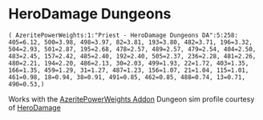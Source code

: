 # HeroDamage Dungeons
```
( AzeritePowerWeights:1:"Priest - HeroDamage Dungeons DA":5:258: 405=6.12, 500=3.98, 498=3.97, 82=3.81, 193=3.80, 482=3.71, 196=3.32, 504=2.93, 501=2.87, 195=2.68, 478=2.57, 489=2.57, 479=2.54, 404=2.50, 483=2.45, 157=2.42, 485=2.40, 192=2.40, 505=2.37, 236=2.28, 481=2.26, 480=2.21, 194=2.20, 486=2.13, 30=2.03, 499=1.93, 22=1.72, 403=1.35, 166=1.35, 459=1.29, 31=1.27, 487=1.23, 156=1.07, 21=1.04, 115=1.01, 461=0.98, 18=0.94, 38=0.91, 491=0.85, 462=0.85, 488=0.74, 13=0.71, 490=0.53,)
```

 Works with the [AzeritePowerWeights Addon](https://wow.curseforge.com/projects/azeritepowerweights)
 Dungeon sim profile courtesy of [HeroDamage](https://www.herodamage.com/)